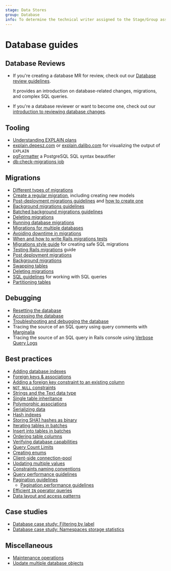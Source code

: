 ```yaml
---
stage: Data Stores
group: Database
info: To determine the technical writer assigned to the Stage/Group associated with this page, see https://about.gitlab.com/handbook/engineering/ux/technical-writing/#assignments
---
```


# Database guides

## Database Reviews

- If you're creating a database MR for review, check out our [Database review guidelines](../database_review.md).

  It provides an introduction on database-related changes, migrations, and complex SQL queries.

- If you're a database reviewer or want to become one, check out our [introduction to reviewing database changes](database_reviewer_guidelines.md).

## Tooling

- [Understanding EXPLAIN plans](understanding_explain_plans.md)
- [explain.depesz.com](https://explain.depesz.com/) or [explain.dalibo.com](https://explain.dalibo.com/) for visualizing the output of `EXPLAIN`
- [pgFormatter](https://sqlformat.darold.net/) a PostgreSQL SQL syntax beautifier
- [db:check-migrations job](dbcheck-migrations-job.md)

## Migrations

- [Different types of migrations](../migration_style_guide.md#choose-an-appropriate-migration-type)
- [Create a regular migration](../migration_style_guide.md#create-a-regular-schema-migration), including creating new models
- [Post-deployment migrations guidelines](post_deployment_migrations.md) and [how to create one](post_deployment_migrations.md#creating-migrations)
- [Background migrations guidelines](background_migrations.md)
- [Batched background migrations guidelines](batched_background_migrations.md)
- [Deleting migrations](deleting_migrations.md)
- [Running database migrations](database_debugging.md#migration-wrangling)
- [Migrations for multiple databases](migrations_for_multiple_databases.md)
- [Avoiding downtime in migrations](avoiding_downtime_in_migrations.md)
- [When and how to write Rails migrations tests](../testing_guide/testing_migrations_guide.md)
- [Migrations style guide](../migration_style_guide.md) for creating safe SQL migrations
- [Testing Rails migrations](../testing_guide/testing_migrations_guide.md) guide
- [Post deployment migrations](post_deployment_migrations.md)
- [Background migrations](background_migrations.md)
- [Swapping tables](swapping_tables.md)
- [Deleting migrations](deleting_migrations.md)
- [SQL guidelines](../sql.md) for working with SQL queries
- [Partitioning tables](table_partitioning.md)

## Debugging

- [Resetting the database](database_debugging.md#delete-everything-and-start-over)
- [Accessing the database](database_debugging.md#manually-access-the-database)
- [Troubleshooting and debugging the database](database_debugging.md)
- Tracing the source of an SQL query using query comments with [Marginalia](database_query_comments.md)
- Tracing the source of an SQL query in Rails console using [Verbose Query Logs](https://guides.rubyonrails.org/debugging_rails_applications.html#verbose-query-logs)

## Best practices

- [Adding database indexes](adding_database_indexes.md)
- [Foreign keys & associations](foreign_keys.md)
- [Adding a foreign key constraint to an existing column](add_foreign_key_to_existing_column.md)
- [`NOT NULL` constraints](not_null_constraints.md)
- [Strings and the Text data type](strings_and_the_text_data_type.md)
- [Single table inheritance](single_table_inheritance.md)
- [Polymorphic associations](polymorphic_associations.md)
- [Serializing data](serializing_data.md)
- [Hash indexes](hash_indexes.md)
- [Storing SHA1 hashes as binary](sha1_as_binary.md)
- [Iterating tables in batches](iterating_tables_in_batches.md)
- [Insert into tables in batches](insert_into_tables_in_batches.md)
- [Ordering table columns](ordering_table_columns.md)
- [Verifying database capabilities](verifying_database_capabilities.md)
- [Query Count Limits](query_count_limits.md)
- [Creating enums](creating_enums.md)
- [Client-side connection-pool](client_side_connection_pool.md)
- [Updating multiple values](setting_multiple_values.md)
- [Constraints naming conventions](constraint_naming_convention.md)
- [Query performance guidelines](query_performance.md)
- [Pagination guidelines](pagination_guidelines.md)
  - [Pagination performance guidelines](pagination_performance_guidelines.md)
- [Efficient `IN` operator queries](efficient_in_operator_queries.md)
- [Data layout and access patterns](layout_and_access_patterns.md)

## Case studies

- [Database case study: Filtering by label](filtering_by_label.md)
- [Database case study: Namespaces storage statistics](namespaces_storage_statistics.md)

## Miscellaneous

- [Maintenance operations](maintenance_operations.md)
- [Update multiple database objects](setting_multiple_values.md)
